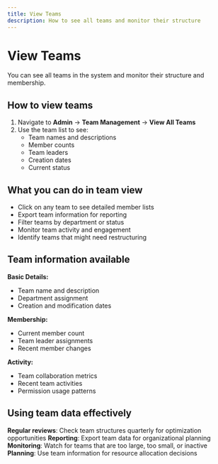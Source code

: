 ```yaml
---
title: View Teams
description: How to see all teams and monitor their structure
---
```


# View Teams

You can see all teams in the system and monitor their structure and membership.

## How to view teams

1. Navigate to **Admin** → **Team Management** → **View All Teams**
2. Use the team list to see:
   - Team names and descriptions
   - Member counts
   - Team leaders
   - Creation dates
   - Current status

## What you can do in team view

- Click on any team to see detailed member lists
- Export team information for reporting
- Filter teams by department or status
- Monitor team activity and engagement
- Identify teams that might need restructuring

## Team information available

**Basic Details:**
- Team name and description
- Department assignment
- Creation and modification dates

**Membership:**
- Current member count
- Team leader assignments
- Recent member changes

**Activity:**
- Team collaboration metrics
- Recent team activities
- Permission usage patterns

## Using team data effectively

**Regular reviews**: Check team structures quarterly for optimization opportunities
**Reporting**: Export team data for organizational planning
**Monitoring**: Watch for teams that are too large, too small, or inactive
**Planning**: Use team information for resource allocation decisions
